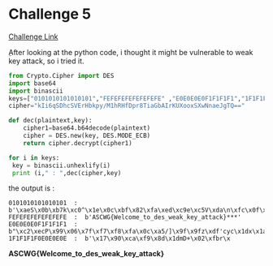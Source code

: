 # Challenge 5 

[Challenge Link](https://github.com/ascwg/Challenges/tree/master/Crypto/Challenge%205)

ِAfter looking at the python code, i thought it might be vulnerable to weak key attack, so i tried it.

```python
from Crypto.Cipher import DES
import base64
import binascii
keys=["0101010101010101","FEFEFEFEFEFEFEFE" ,"E0E0E0E0F1F1F1F1","1F1F1F1F0E0E0E0E"]
cipher="kIi6qSDhcSVErHbkpy/M1hRHfDpr8TiaGbAIrKUXooxSXwNnaeJgTQ=="

def dec(plaintext,key): 
    cipher1=base64.b64decode(plaintext)
    cipher = DES.new(key, DES.MODE_ECB)
    return cipher.decrypt(cipher1)

for i in keys:
 key = binascii.unhexlify(i)
 print (i," : ",dec(cipher,key)
```
the output is : 
```
0101010101010101  :  b'\xaeS\x0b\xb7k\xc0^\x1e\x0c\xbf\x82\xfa\xed\xc9e\xc5V\xda\n\xfc\x0f\x18\x8a\x9f\x8c\x8f\xf4\x05\xf4\x13\x06\x0e\xe0\x00\xa3\x1d\xe0\x96\x10,'
FEFEFEFEFEFEFEFE  :  b'ASCWG{Welcome_to_des_weak_key_attack}***'
E0E0E0E0F1F1F1F1  :  b"\xc2\xecP\x99\x06\x7f\xf7\xf8\xfa\x0c\xa5/]\x9f\x9fz\xdf'cyc\x1dx\x1a5\x97s\x12@\xee@\x9cwX\xa74\x8e\x07\xe6r"
1F1F1F1F0E0E0E0E  :  b'\x17\x90\xca\xf9\x8d\x1dmD+\x02\xfbr\x

```


**ASCWG{Welcome_to_des_weak_key_attack}**
